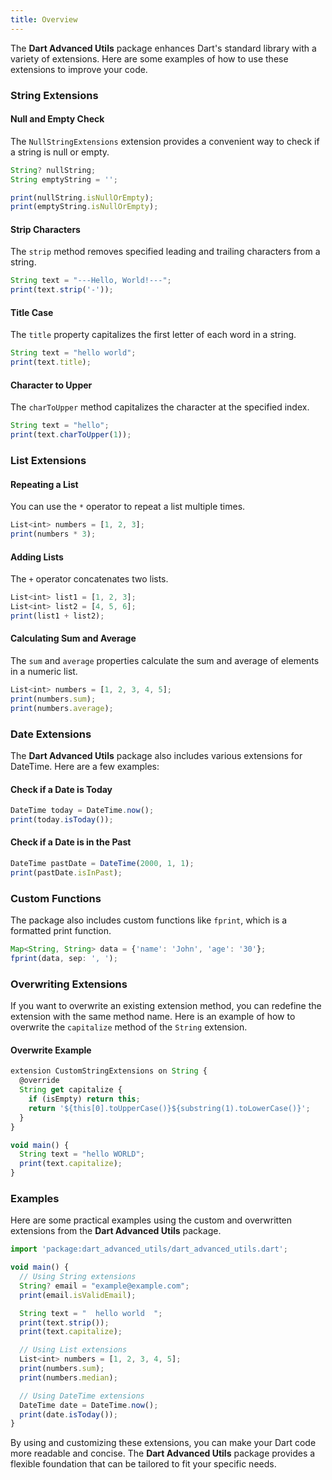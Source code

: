```yaml
---
title: Overview
---
```


The **Dart Advanced Utils** package enhances Dart's standard library with a variety of extensions. Here are some examples of how to use these extensions to improve your code.

### String Extensions

#### Null and Empty Check

The `NullStringExtensions` extension provides a convenient way to check if a string is null or empty.

```typescript
String? nullString;
String emptyString = '';

print(nullString.isNullOrEmpty); 
print(emptyString.isNullOrEmpty); 
```

#### Strip Characters

The `strip` method removes specified leading and trailing characters from a string.

```typescript
String text = "---Hello, World!---";
print(text.strip('-')); 
```

#### Title Case

The `title` property capitalizes the first letter of each word in a string.

```typescript
String text = "hello world";
print(text.title); 
```

#### Character to Upper

The `charToUpper` method capitalizes the character at the specified index.

```typescript
String text = "hello";
print(text.charToUpper(1)); 
```

### List Extensions

#### Repeating a List

You can use the `*` operator to repeat a list multiple times.

```typescript
List<int> numbers = [1, 2, 3];
print(numbers * 3); 
```

#### Adding Lists

The `+` operator concatenates two lists.

```typescript
List<int> list1 = [1, 2, 3];
List<int> list2 = [4, 5, 6];
print(list1 + list2); 
```

#### Calculating Sum and Average

The `sum` and `average` properties calculate the sum and average of elements in a numeric list.

```typescript
List<int> numbers = [1, 2, 3, 4, 5];
print(numbers.sum); 
print(numbers.average); 
```

### Date Extensions

The **Dart Advanced Utils** package also includes various extensions for DateTime. Here are a few examples:

#### Check if a Date is Today

```typescript
DateTime today = DateTime.now();
print(today.isToday()); 
```

#### Check if a Date is in the Past

```typescript
DateTime pastDate = DateTime(2000, 1, 1);
print(pastDate.isInPast); 
```

### Custom Functions

The package also includes custom functions like `fprint`, which is a formatted print function.

```typescript
Map<String, String> data = {'name': 'John', 'age': '30'};
fprint(data, sep: ', '); 
```

### Overwriting Extensions

If you want to overwrite an existing extension method, you can redefine the extension with the same method name. Here is an example of how to overwrite the `capitalize` method of the `String` extension.

#### Overwrite Example

```typescript
extension CustomStringExtensions on String {
  @override
  String get capitalize {
    if (isEmpty) return this;
    return '${this[0].toUpperCase()}${substring(1).toLowerCase()}';
  }
}

void main() {
  String text = "hello WORLD";
  print(text.capitalize); 
}
```

### Examples

Here are some practical examples using the custom and overwritten extensions from the **Dart Advanced Utils** package.

```typescript
import 'package:dart_advanced_utils/dart_advanced_utils.dart';

void main() {
  // Using String extensions
  String? email = "example@example.com";
  print(email.isValidEmail); 

  String text = "  hello world  ";
  print(text.strip()); 
  print(text.capitalize); 

  // Using List extensions
  List<int> numbers = [1, 2, 3, 4, 5];
  print(numbers.sum); 
  print(numbers.median); 

  // Using DateTime extensions
  DateTime date = DateTime.now();
  print(date.isToday()); 
}
```

By using and customizing these extensions, you can make your Dart code more readable and concise. The **Dart Advanced Utils** package provides a flexible foundation that can be tailored to fit your specific needs.
